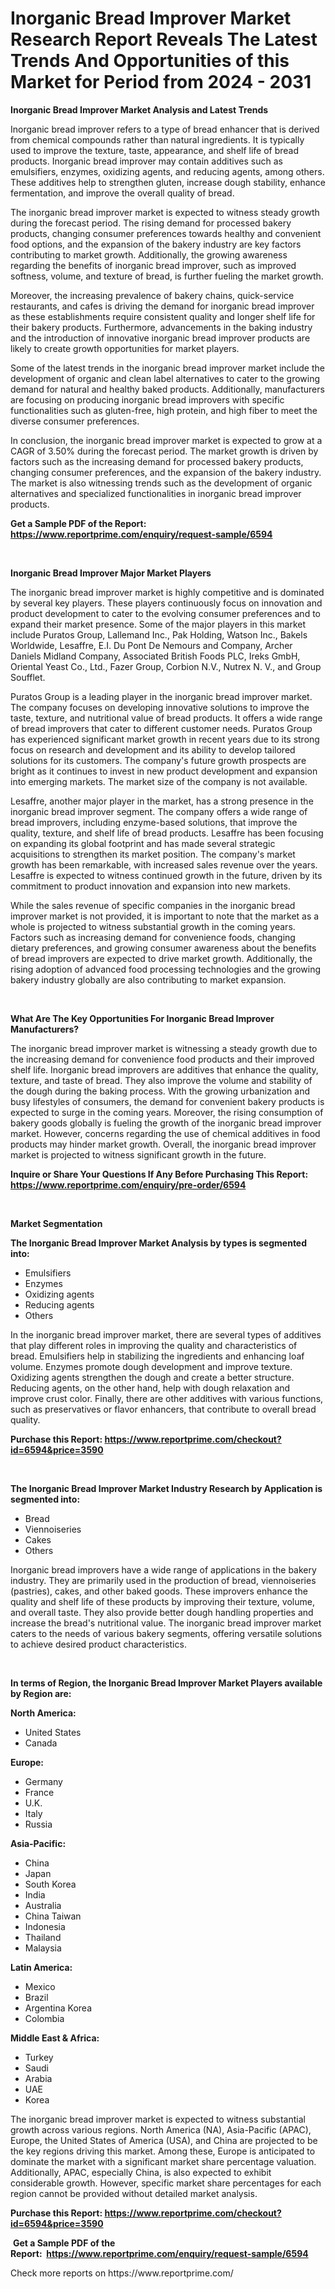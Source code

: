 <p><h1>Inorganic Bread Improver Market Research Report Reveals The Latest Trends And Opportunities of this Market for Period from 2024 - 2031</h1></p><p><strong>Inorganic Bread Improver Market Analysis and Latest Trends</strong></p>
<p><p>Inorganic bread improver refers to a type of bread enhancer that is derived from chemical compounds rather than natural ingredients. It is typically used to improve the texture, taste, appearance, and shelf life of bread products. Inorganic bread improver may contain additives such as emulsifiers, enzymes, oxidizing agents, and reducing agents, among others. These additives help to strengthen gluten, increase dough stability, enhance fermentation, and improve the overall quality of bread.</p><p>The inorganic bread improver market is expected to witness steady growth during the forecast period. The rising demand for processed bakery products, changing consumer preferences towards healthy and convenient food options, and the expansion of the bakery industry are key factors contributing to market growth. Additionally, the growing awareness regarding the benefits of inorganic bread improver, such as improved softness, volume, and texture of bread, is further fueling the market growth.</p><p>Moreover, the increasing prevalence of bakery chains, quick-service restaurants, and cafes is driving the demand for inorganic bread improver as these establishments require consistent quality and longer shelf life for their bakery products. Furthermore, advancements in the baking industry and the introduction of innovative inorganic bread improver products are likely to create growth opportunities for market players.</p><p>Some of the latest trends in the inorganic bread improver market include the development of organic and clean label alternatives to cater to the growing demand for natural and healthy baked products. Additionally, manufacturers are focusing on producing inorganic bread improvers with specific functionalities such as gluten-free, high protein, and high fiber to meet the diverse consumer preferences.</p><p>In conclusion, the inorganic bread improver market is expected to grow at a CAGR of 3.50% during the forecast period. The market growth is driven by factors such as the increasing demand for processed bakery products, changing consumer preferences, and the expansion of the bakery industry. The market is also witnessing trends such as the development of organic alternatives and specialized functionalities in inorganic bread improver products.</p></p>
<p><strong>Get a Sample PDF of the Report:&nbsp; <a href="https://www.reportprime.com/enquiry/request-sample/6594">https://www.reportprime.com/enquiry/request-sample/6594</a></strong></p>
<p>&nbsp;</p>
<p><strong>Inorganic Bread Improver Major Market Players</strong></p>
<p><p>The inorganic bread improver market is highly competitive and is dominated by several key players. These players continuously focus on innovation and product development to cater to the evolving consumer preferences and to expand their market presence. Some of the major players in this market include Puratos Group, Lallemand Inc., Pak Holding, Watson Inc., Bakels Worldwide, Lesaffre, E.I. Du Pont De Nemours and Company, Archer Daniels Midland Company, Associated British Foods PLC, Ireks GmbH, Oriental Yeast Co., Ltd., Fazer Group, Corbion N.V., Nutrex N. V., and Group Soufflet.</p><p>Puratos Group is a leading player in the inorganic bread improver market. The company focuses on developing innovative solutions to improve the taste, texture, and nutritional value of bread products. It offers a wide range of bread improvers that cater to different customer needs. Puratos Group has experienced significant market growth in recent years due to its strong focus on research and development and its ability to develop tailored solutions for its customers. The company's future growth prospects are bright as it continues to invest in new product development and expansion into emerging markets. The market size of the company is not available.</p><p>Lesaffre, another major player in the market, has a strong presence in the inorganic bread improver segment. The company offers a wide range of bread improvers, including enzyme-based solutions, that improve the quality, texture, and shelf life of bread products. Lesaffre has been focusing on expanding its global footprint and has made several strategic acquisitions to strengthen its market position. The company's market growth has been remarkable, with increased sales revenue over the years. Lesaffre is expected to witness continued growth in the future, driven by its commitment to product innovation and expansion into new markets.</p><p>While the sales revenue of specific companies in the inorganic bread improver market is not provided, it is important to note that the market as a whole is projected to witness substantial growth in the coming years. Factors such as increasing demand for convenience foods, changing dietary preferences, and growing consumer awareness about the benefits of bread improvers are expected to drive market growth. Additionally, the rising adoption of advanced food processing technologies and the growing bakery industry globally are also contributing to market expansion.</p></p>
<p>&nbsp;</p>
<p><strong>What Are The Key Opportunities For Inorganic Bread Improver Manufacturers?</strong></p>
<p><p>The inorganic bread improver market is witnessing a steady growth due to the increasing demand for convenience food products and their improved shelf life. Inorganic bread improvers are additives that enhance the quality, texture, and taste of bread. They also improve the volume and stability of the dough during the baking process. With the growing urbanization and busy lifestyles of consumers, the demand for convenient bakery products is expected to surge in the coming years. Moreover, the rising consumption of bakery goods globally is fueling the growth of the inorganic bread improver market. However, concerns regarding the use of chemical additives in food products may hinder market growth. Overall, the inorganic bread improver market is projected to witness significant growth in the future.</p></p>
<p><strong>Inquire or Share Your Questions If Any Before Purchasing This Report: <a href="https://www.reportprime.com/enquiry/pre-order/6594">https://www.reportprime.com/enquiry/pre-order/6594</a></strong></p>
<p>&nbsp;</p>
<p><strong>Market Segmentation</strong></p>
<p><strong>The Inorganic Bread Improver Market Analysis by types is segmented into:</strong></p>
<p><ul><li>Emulsifiers</li><li>Enzymes</li><li>Oxidizing agents</li><li>Reducing agents</li><li>Others</li></ul></p>
<p><p>In the inorganic bread improver market, there are several types of additives that play different roles in improving the quality and characteristics of bread. Emulsifiers help in stabilizing the ingredients and enhancing loaf volume. Enzymes promote dough development and improve texture. Oxidizing agents strengthen the dough and create a better structure. Reducing agents, on the other hand, help with dough relaxation and improve crust color. Finally, there are other additives with various functions, such as preservatives or flavor enhancers, that contribute to overall bread quality.</p></p>
<p><strong>Purchase this Report:&nbsp;<a href="https://www.reportprime.com/checkout?id=6594&price=3590">https://www.reportprime.com/checkout?id=6594&price=3590</a></strong></p>
<p>&nbsp;</p>
<p><strong>The Inorganic Bread Improver Market Industry Research by Application is segmented into:</strong></p>
<p><ul><li>Bread</li><li>Viennoiseries</li><li>Cakes</li><li>Others</li></ul></p>
<p><p>Inorganic bread improvers have a wide range of applications in the bakery industry. They are primarily used in the production of bread, viennoiseries (pastries), cakes, and other baked goods. These improvers enhance the quality and shelf life of these products by improving their texture, volume, and overall taste. They also provide better dough handling properties and increase the bread's nutritional value. The inorganic bread improver market caters to the needs of various bakery segments, offering versatile solutions to achieve desired product characteristics.</p></p>
<p>&nbsp;</p>
<p><strong>In terms of Region, the Inorganic Bread Improver Market Players available by Region are:</strong></p>
<p>
    <p> <strong> North America: </strong>
        <ul>
            <li>United States</li>
            <li>Canada</li>
        </ul>
        </p> 
    <p> <strong> Europe: </strong>
        <ul>
            <li>Germany</li>
            <li>France</li>
            <li>U.K.</li>
            <li>Italy</li>
            <li>Russia</li>
        </ul>
        </p> 
    <p> <strong> Asia-Pacific: </strong>
        <ul>
            <li>China</li>
            <li>Japan</li>
            <li>South Korea</li>
            <li>India</li>
            <li>Australia</li>
            <li>China Taiwan</li>
            <li>Indonesia</li>
            <li>Thailand</li>
            <li>Malaysia</li>
        </ul>
        </p> 
    <p> <strong> Latin America: </strong>
        <ul>
            <li>Mexico</li>
            <li>Brazil</li>
            <li>Argentina Korea</li>
            <li>Colombia</li>
        </ul>
        </p> 
    <p> <strong> Middle East & Africa: </strong>
        <ul>
            <li>Turkey</li>
            <li>Saudi</li>
            <li>Arabia</li>
            <li>UAE</li>
            <li>Korea</li>
        </ul>
    </p>
    </p>
<p><p>The inorganic bread improver market is expected to witness substantial growth across various regions. North America (NA), Asia-Pacific (APAC), Europe, the United States of America (USA), and China are projected to be the key regions driving this market. Among these, Europe is anticipated to dominate the market with a significant market share percentage valuation. Additionally, APAC, especially China, is also expected to exhibit considerable growth. However, specific market share percentages for each region cannot be provided without detailed market analysis.</p></p>
<p><strong>Purchase this Report: <a href="https://www.reportprime.com/checkout?id=6594&price=3590">https://www.reportprime.com/checkout?id=6594&price=3590</a></strong></p>
<p>&nbsp;<strong>Get a Sample PDF of the Report:&nbsp;&nbsp;<a href="https://www.reportprime.com/enquiry/request-sample/6594">https://www.reportprime.com/enquiry/request-sample/6594</a></strong></p>
<p><strong></strong></p>
<p>Check more reports on https://www.reportprime.com/</p>